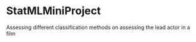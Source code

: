 # StatMLMiniProject
Assessing different classification methods on assessing the lead actor in a film
